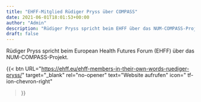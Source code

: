 ```yaml
---
title: "EHFF-Mitglied Rüdiger Pryss über COMPASS"
date: 2021-06-01T18:01:53+00:00
author: "Admin"
description: "Rüdiger Pryss spricht beim EHFF über das NUM-COMPASS-Projekt"
draft: false
---
```


Rüdiger Pryss spricht beim European Health Futures Forum (EHFF) über das NUM-COMPASS-Projekt.

{{< btn
        URL="https://ehff.eu/ehff-members-in-their-own-words-ruediger-pryss/"
        target="_blank"
        rel="no-opener"
        text="Website aufrufen"
        icon=" tf-ion-chevron-right"
>}}

